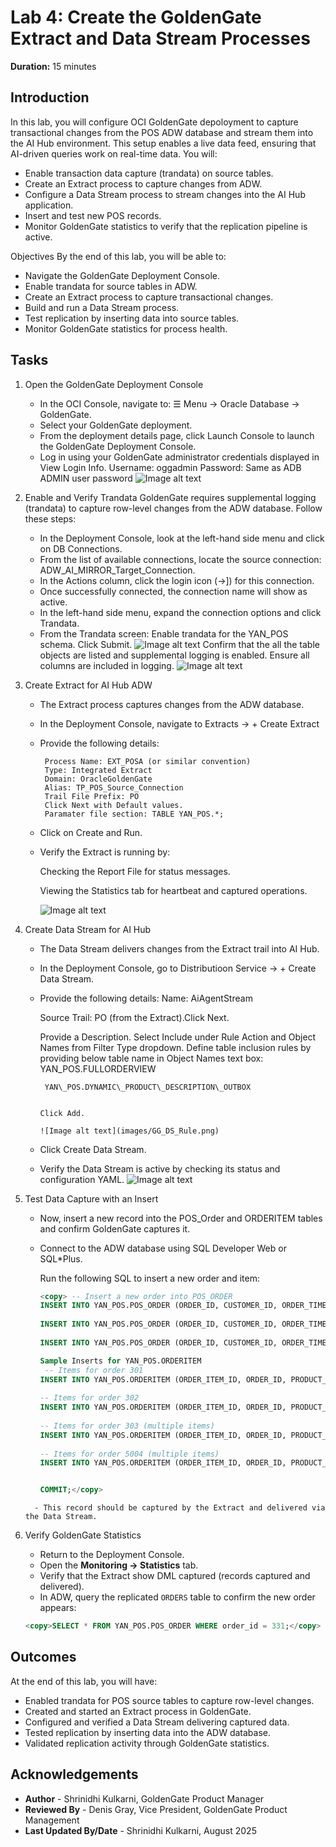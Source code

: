 # Lab 4: Create the GoldenGate Extract and Data Stream Processes

**Duration:** 15 minutes  

## Introduction
In this lab, you will configure OCI GoldenGate depoloyment to capture transactional changes from the POS ADW database and stream them into the AI Hub environment. This setup enables a live data feed, ensuring that AI-driven queries work on real-time data.
You will:
 - Enable transaction data capture (trandata) on source tables.
 - Create an Extract process to capture changes from ADW.
 - Configure a Data Stream process to stream changes into the AI Hub application.
 - Insert and test new POS records.
 - Monitor GoldenGate statistics to verify that the replication pipeline is active.

Objectives
By the end of this lab, you will be able to:

 - Navigate the GoldenGate Deployment Console.
 - Enable trandata for source tables in ADW.
 - Create an Extract process to capture transactional changes.
 - Build and run a Data Stream process.
 - Test replication by inserting data into source tables.
 - Monitor GoldenGate statistics for process health.

## Tasks

1. Open the GoldenGate Deployment Console
    - In the OCI Console, navigate to:
    ☰ Menu → Oracle Database → GoldenGate.
    - Select your GoldenGate deployment.
    - From the deployment details page, click Launch Console to launch the  GoldenGate Deployment Console.
    - Log in using your GoldenGate administrator credentials displayed in View Login Info. 
       Username: oggadmin
       Password: Same as ADB ADMIN user password 
    ![Image alt text](images/GG_Login_console.png) 

2. Enable and Verify Trandata 
       GoldenGate requires supplemental logging (trandata) to capture row-level changes from the ADW database. Follow these steps:
    - In the Deployment Console, look at the left-hand side menu and click on DB Connections.
    - From the list of available connections, locate the source connection:
      ADW\_AI\_MIRROR\_Target\_Connection.
    - In the Actions column, click the login icon (->]) for this connection.
    - Once successfully connected, the connection name will show as active.
    - In the left-hand side menu, expand the connection options and click Trandata.
    - From the Trandata screen:
       Enable trandata for the YAN\_POS schema.
       Click Submit.
       ![Image alt text](images/GG_Add_trandata_ADW.png) 
       Confirm that the all the table objects are listed and supplemental logging is enabled.
       Ensure all columns are included in logging.
       ![Image alt text](images/GG_Search_trandata_ADW.png)
    
3. Create Extract for AI Hub ADW 
    - The Extract process captures changes from the ADW database.
    - In the Deployment Console, navigate to Extracts → + Create Extract
    - Provide the following details:
            
           Process Name: EXT_POSA (or similar convention)
           Type: Integrated Extract
           Domain: OracleGoldenGate
           Alias: TP_POS_Source_Connection
           Trail File Prefix: PO
           Click Next with Default values.
           Paramater file section: TABLE YAN_POS.*; 

            

    - Click on Create and Run.
    - Verify the Extract is running by:
       
        Checking the Report File for status messages.
       
        Viewing the Statistics tab for heartbeat and captured operations. 
       
        ![Image alt text](images/GG_Extract_report.png)

4. Create Data Stream for AI Hub
    - The Data Stream delivers changes from the Extract trail into AI Hub.
    - In the Deployment Console, go to Distributioon Service → + Create Data Stream.
    - Provide the following details:
        Name: AiAgentStream
        
        Source Trail: PO (from the Extract).Click Next.
        
        Provide a Description. Select Include under Rule Action and Object Names from 
        Filter Type dropdown. Define table inclusion rules by providing below table name in Object Names text box:
          YAN\_POS.FULLORDERVIEW
          
           YAN\_POS.DYNAMIC\_PRODUCT\_DESCRIPTION\_OUTBOX
          

          Click Add.
         
          ![Image alt text](images/GG_DS_Rule.png)
    
    - Click Create Data Stream.
    - Verify the Data Stream is active by checking its status and configuration YAML.
    ![Image alt text](images/GG_DS_YAML.png)


5. Test Data Capture with an Insert 
    - Now, insert a new record into the POS_Order and ORDERITEM tables and confirm GoldenGate captures it.
    - Connect to the ADW database using SQL Developer Web or SQL*Plus.

       Run the following SQL to insert a new order and item: 
       ```sql
       <copy> -- Insert a new order into POS_ORDER
       INSERT INTO YAN_POS.POS_ORDER (ORDER_ID, CUSTOMER_ID, ORDER_TIME, TOTAL_AMOUNT) VALUES (331, 1, SYSTIMESTAMP, 249.99);
     
       INSERT INTO YAN_POS.POS_ORDER (ORDER_ID, CUSTOMER_ID, ORDER_TIME, TOTAL_AMOUNT) VALUES (332, 2, SYSTIMESTAMP, 89.50);
     
       INSERT INTO YAN_POS.POS_ORDER (ORDER_ID, CUSTOMER_ID, ORDER_TIME, TOTAL_AMOUNT) VALUES (333, 3, SYSTIMESTAMP, 560.00);

       Sample Inserts for YAN_POS.ORDERITEM
        -- Items for order 301
       INSERT INTO YAN_POS.ORDERITEM (ORDER_ITEM_ID, ORDER_ID, PRODUCT_ID, QUANTITY, UNIT_PRICE, DISCOUNT_APPLIED) VALUES (5001, 301, 4, 1, 249.99, 0);
     
       -- Items for order 302
       INSERT INTO YAN_POS.ORDERITEM (ORDER_ITEM_ID, ORDER_ID, PRODUCT_ID, QUANTITY, UNIT_PRICE, DISCOUNT_APPLIED) VALUES (5002, 302, 5, 2, 45.00, 0.50);
     
       -- Items for order 303 (multiple items)
       INSERT INTO YAN_POS.ORDERITEM (ORDER_ITEM_ID, ORDER_ID, PRODUCT_ID, QUANTITY, UNIT_PRICE, DISCOUNT_APPLIED) VALUES (5003, 303, 6, 1, 300.00, 0);
     
       -- Items for order 5004 (multiple items)
       INSERT INTO YAN_POS.ORDERITEM (ORDER_ITEM_ID, ORDER_ID, PRODUCT_ID, QUANTITY, UNIT_PRICE, DISCOUNT_APPLIED) VALUES (5004, 303, 7, 2, 130.00, 0);


       COMMIT;</copy>
     ```
       - This record should be captured by the Extract and delivered via the Data Stream.  

6. Verify GoldenGate Statistics

     - Return to the Deployment Console.  
     - Open the **Monitoring → Statistics** tab.  
     - Verify that the Extract show DML captured (records captured and delivered).  
     - In ADW, query the replicated `ORDERS` table to confirm the new order appears:  
      ```sql
      <copy>SELECT * FROM YAN_POS.POS_ORDER WHERE order_id = 331;</copy>
      ```
   

## Outcomes
At the end of this lab, you will have:
  * Enabled trandata for POS source tables to capture row-level changes.
  * Created and started an Extract process in GoldenGate.
  * Configured and verified a Data Stream delivering captured data.
  * Tested replication by inserting data into the ADW database.
  * Validated replication activity through GoldenGate statistics.


## Acknowledgements
* **Author** - Shrinidhi Kulkarni, GoldenGate Product Manager
* **Reviewed By**  - Denis Gray,  Vice President, GoldenGate Product Management
* **Last Updated By/Date** - Shrinidhi Kulkarni, August 2025